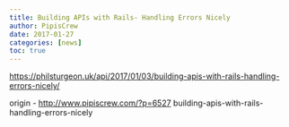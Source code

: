 ```yaml
---
title: Building APIs with Rails- Handling Errors Nicely
author: PipisCrew
date: 2017-01-27
categories: [news]
toc: true
---
```


https://philsturgeon.uk/api/2017/01/03/building-apis-with-rails-handling-errors-nicely/

origin - http://www.pipiscrew.com/?p=6527 building-apis-with-rails-handling-errors-nicely